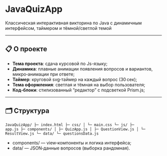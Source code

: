 # JavaQuizApp

Классическая интерактивная викторина по Java с динамичным интерфейсом, таймером и тёмной/светлой темой

---

## 📋 О проекте

- **Тема проекта**: сдача курсовой по Js-языку;  
- **Динамика**: плавные анимации появления вопросов и вариантов, микро‑анимации при ответе; 
- **Таймер**: круговой svg‑таймер на каждый вопрос (30 сек);
- **Тема оформления**: светлая и тёмная на выбор пользователя;
- **Код‑блоки**: стилизованный “редактор” с подсветкой Prism.js;

---
## 🗂 Структура
<code>JavaQuizApp/
├─ index.html
├─ css/
│  └─ main.css
└─ js/
├─ app.js
├─ components/
│  ├─ QuizApp.js
│  ├─ QuestionView.js
│  └─ ResultView.js
└─ data/
└─ questionsData.js </code>

- components/ — view‑компоненты и логика интерфейса;
- data/ — JSON‑данные вопросов (выборка рандомная).


